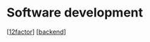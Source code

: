 # Software development

[[12factor]]
[[backend]]

[//begin]: # "Autogenerated link references for markdown compatibility"
[12factor]: 12factor.md "12factor"
[backend]: backend.md "backend"
[//end]: # "Autogenerated link references"